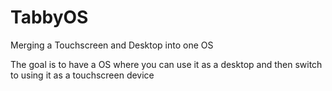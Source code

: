 # TabbyOS
Merging a Touchscreen and Desktop into one OS


The goal is to have a OS where you can use it as a desktop and then switch to using it as a touchscreen device
